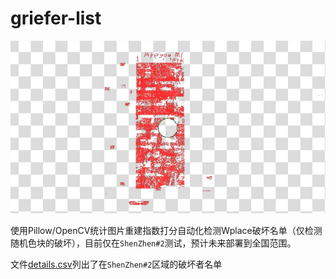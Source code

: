 # griefer-list

![vb](/images/image.png)

使用Pillow/OpenCV统计图片重建指数打分自动化检测Wplace破坏名单（仅检测随机色块的破坏），目前仅在`ShenZhen#2`测试，预计未来部署到全国范围。

文件[details.csv](/details.csv)列出了在`ShenZhen#2`区域的破坏者名单

